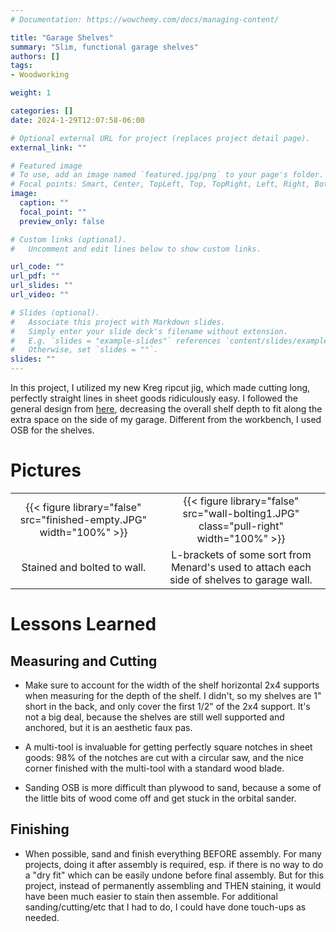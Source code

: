 ```yaml
---
# Documentation: https://wowchemy.com/docs/managing-content/

title: "Garage Shelves"
summary: "Slim, functional garage shelves"
authors: []
tags:
- Woodworking

weight: 1

categories: []
date: 2024-1-29T12:07:58-06:00

# Optional external URL for project (replaces project detail page).
external_link: ""

# Featured image
# To use, add an image named `featured.jpg/png` to your page's folder.
# Focal points: Smart, Center, TopLeft, Top, TopRight, Left, Right, BottomLeft, Bottom, BottomRight.
image:
  caption: ""
  focal_point: ""
  preview_only: false

# Custom links (optional).
#   Uncomment and edit lines below to show custom links.

url_code: ""
url_pdf: ""
url_slides: ""
url_video: ""

# Slides (optional).
#   Associate this project with Markdown slides.
#   Simply enter your slide deck's filename without extension.
#   E.g. `slides = "example-slides"` references `content/slides/example-slides.md`.
#   Otherwise, set `slides = ""`.
slides: ""
---
```


In this project, I utilized my new Kreg ripcut jig, which made cutting long,
perfectly straight lines in sheet goods ridiculously easy. I followed the
general design from [here](https://dadand.com/diy-2x4-shelving/), decreasing the
overall shelf depth to fit along the extra space on the side of my
garage. Different from the workbench, I used OSB for the shelves.

# Pictures

|                                                                      |                                                                                           |
|:--------------------------------------------------------------------:|:-----------------------------------------------------------------------------------------:|
| {{< figure library="false" src="finished-empty.JPG" width="100%" >}} | {{< figure library="false" src="wall-bolting1.JPG"  class="pull-right" width="100%" >}}   |
| Stained and bolted to wall.                                          | L-brackets of some sort from Menard's used to attach each side of shelves to garage wall. |

# Lessons Learned

## Measuring and Cutting

- Make sure to account for the width of the shelf horizontal 2x4 supports when
  measuring for the depth of the shelf. I didn't, so my shelves are 1" short in
  the back, and only cover the first 1/2" of the 2x4 support. It's not a big
  deal, because the shelves are still well supported and anchored, but it is an
  aesthetic faux pas.

- A multi-tool is invaluable for getting perfectly square notches in sheet
  goods: 98% of the notches are cut with a circular saw, and the nice corner
  finished with the multi-tool with a standard wood blade.

- Sanding OSB is more difficult than plywood to sand, because a some of the
  little bits of wood come off and get stuck in the orbital sander.

## Finishing

- When possible, sand and finish everything BEFORE assembly. For many projects,
  doing it after assembly is required, esp. if there is no way to do a "dry fit"
  which can be easily undone before final assembly. But for this project,
  instead of permanently assembling and THEN staining, it would have been much
  easier to stain then assemble. For additional sanding/cutting/etc that I had
  to do, I could have done touch-ups as needed.
